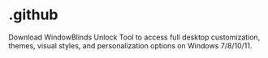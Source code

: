 # .github
Download WindowBlinds Unlock Tool to access full desktop customization, themes, visual styles, and personalization options on Windows 7/8/10/11.
